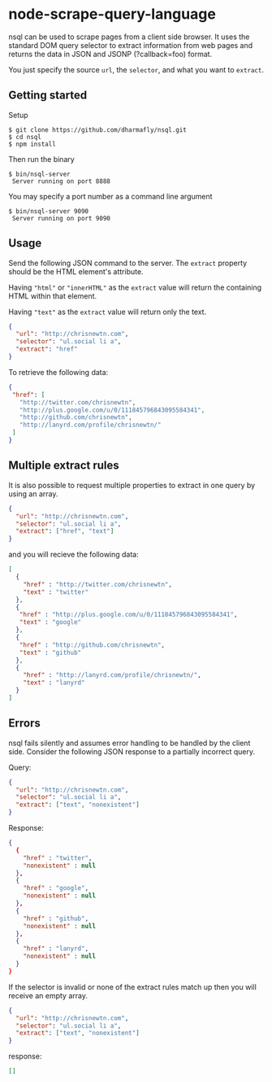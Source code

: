 node-scrape-query-language
==========================

nsql can be used to scrape pages from a client side browser. It uses the
standard DOM query selector to extract information from web pages and returns
the data in JSON and JSONP (?callback=foo) format.

You just specify the source `url`, the `selector`, and what you want to
`extract`.

Getting started
---------------

Setup

    $ git clone https://github.com/dharmafly/nsql.git
    $ cd nsql
    $ npm install

Then run the binary

    $ bin/nsql-server
     Server running on port 8888

You may specify a port number as a command line argument

    $ bin/nsql-server 9090
     Server running on port 9090

Usage
-----

Send the following JSON command to the server. The `extract` property should be
the HTML element's attribute.

Having `"html"` or `"innerHTML"` as the `extract` value will return the
containing HTML within that element.

Having `"text"` as the `extract` value will return only the text.

```JSON
{
  "url": "http://chrisnewtn.com",
  "selector": "ul.social li a",
  "extract": "href"
}
```

To retrieve the following data:

```JSON
{
 "href": [
   "http://twitter.com/chrisnewtn",
   "http://plus.google.com/u/0/111845796843095584341",
   "http://github.com/chrisnewtn",
   "http://lanyrd.com/profile/chrisnewtn/"
 ]
}
```

Multiple extract rules
----------------------

It is also possible to request multiple properties to extract in one query by using
an array.

```JSON
{
  "url": "http://chrisnewtn.com",
  "selector": "ul.social li a",
  "extract": ["href", "text"]
}
```

and you will recieve the following data:

```JSON
[
  {
    "href" : "http://twitter.com/chrisnewtn",
    "text" : "twitter"
  },
  {
   "href" : "http://plus.google.com/u/0/111845796843095584341",
   "text" : "google"
  },
  {
   "href" : "http://github.com/chrisnewtn",
   "text" : "github"
  },
  {
    "href" : "http://lanyrd.com/profile/chrisnewtn/",
    "text" : "lanyrd"
  }
]
```

Errors
------

nsql fails silently and assumes error handling to be handled by the client side.
Consider the following JSON response to a partially incorrect query.

Query:

```JSON
{
  "url": "http://chrisnewtn.com",
  "selector": "ul.social li a",
  "extract": ["text", "nonexistent"]
}
```

Response:

```JSON
{
  {
    "href" : "twitter",
    "nonexistent" : null
  },
  {
    "href" : "google",
    "nonexistent" : null
  },
  {
    "href" : "github",
    "nonexistent" : null
  },
  {
    "href" : "lanyrd",
    "nonexistent" : null
  }
}
```

If the selector is invalid or none of the extract rules match up then you will receive 
an empty array.

```JSON
{
  "url": "http://chrisnewtn.com",
  "selector": "ul.social li a",
  "extract": ["text", "nonexistent"]
}
```

response:

```JSON
[]
```
